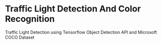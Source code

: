 # Traffic Light Detection And Color Recognition
Traffic Light Detection using Tensorflow Object Detection API and Microsoft COCO Dataset
